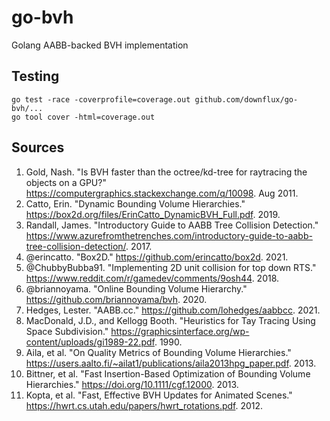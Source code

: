 # go-bvh
Golang AABB-backed BVH implementation

## Testing

```
go test -race -coverprofile=coverage.out github.com/downflux/go-bvh/...
go tool cover -html=coverage.out
```

## Sources

1. Gold, Nash. "Is BVH faster than the octree/kd-tree for raytracing the objects on a GPU?" https://computergraphics.stackexchange.com/q/10098. Aug 2011.
1. Catto, Erin. "Dynamic Bounding Volume Hierarchies." https://box2d.org/files/ErinCatto_DynamicBVH_Full.pdf. 2019.
1. Randall, James. "Introductory Guide to AABB Tree Collision Detection." https://www.azurefromthetrenches.com/introductory-guide-to-aabb-tree-collision-detection/. 2017.
1. @erincatto. "Box2D." https://github.com/erincatto/box2d. 2021.
1. @ChubbyBubba91. "Implementing 2D unit collision for top down RTS." https://www.reddit.com/r/gamedev/comments/9osh44. 2018.
1. @briannoyama. "Online Bounding Volume Hierarchy." https://github.com/briannoyama/bvh. 2020.
1. Hedges, Lester. "AABB.cc." https://github.com/lohedges/aabbcc. 2021.
1. MacDonald, J.D., and Kellogg Booth. "Heuristics for Tay Tracing Using Space Subdivision." https://graphicsinterface.org/wp-content/uploads/gi1989-22.pdf. 1990.
1. Aila, et al. "On Quality Metrics of Bounding Volume Hierarchies." https://users.aalto.fi/~ailat1/publications/aila2013hpg_paper.pdf. 2013.
1. Bittner, et al. "Fast Insertion-Based Optimization of Bounding Volume Hierarchies."  https://doi.org/10.1111/cgf.12000. 2013.
1. Kopta, et al. "Fast, Effective BVH Updates for Animated Scenes." https://hwrt.cs.utah.edu/papers/hwrt_rotations.pdf. 2012.
